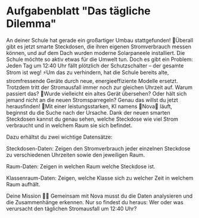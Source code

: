 # Aufgabenblatt "Das tägliche Dilemma"

An deiner Schule hat gerade ein großartiger Umbau stattgefunden! 🤩Überall gibt es jetzt smarte Steckdosen, die ihren eigenen Stromverbrauch messen können, und auf dem Dach wurden moderne Solarpaneele installiert. Die Schule möchte so aktiv etwas für die Umwelt tun.
Doch es gibt ein Problem: Jeden Tag um 12:40 Uhr fällt plötzlich der Schutzschalter – der gesamte Strom ist weg! ⚡️Um das zu verhindern, hat die Schule bereits alte, stromfressende Geräte durch neue, energieeffiziente Modelle ersetzt. Trotzdem tritt der Stromausfall immer noch zur gleichen Uhrzeit auf.
Warum passiert das? 🤔Wurde vielleicht ein altes Gerät übersehen? Oder hält sich jemand nicht an die neuen Stromsparregeln?
Genau das willst du jetzt herausfinden! 🔎Mit einer leistungsstarken, KI namens 💫Nova💫 läuft, beginnst du die Suche nach der Ursache. Dank der neuen smarten Steckdosen kannst du genau sehen, welche Steckdose wie viel Strom verbraucht und in welchem Raum sie sich befindet.

Dazu erhältst du zwei wichtige Datensätze:

Steckdosen-Daten:
Zeigen den Stromverbrauch jeder einzelnen Steckdose zu verschiedenen Uhrzeiten sowie den jeweiligen Raum.

Raum-Daten:
Zeigen in welchen Raum welche Steckdose ist.

Klassenraum-Daten:
Zeigen, welche Klasse sich zu welcher Zeit in welchem Raum aufhält.

Deine Mission 🕵️‍♂️
Gemeinsam mit Nova musst du die Daten analysieren und die Zusammenhänge erkennen. Nur so findest du heraus:
Wer oder was verursacht den täglichen Stromausfall um 12:40 Uhr?
